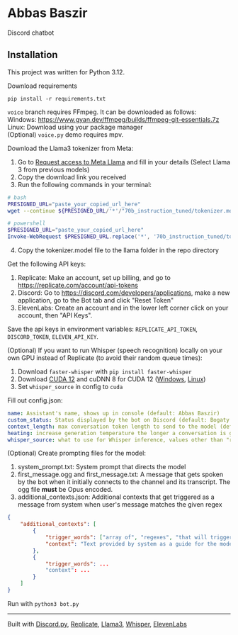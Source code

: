 # Abbas Baszir
Discord chatbot
## Installation
This project was written for Python 3.12.

Download requirements
```
pip install -r requirements.txt
```
`voice` branch requires FFmpeg. It can be downloaded as follows: \
Windows: https://www.gyan.dev/ffmpeg/builds/ffmpeg-git-essentials.7z \
Linux: Download using your package manager \
(Optional) `voice.py` demo requires mpv.

Download the Llama3 tokenizer from Meta:
1. Go to [Request access to Meta Llama](https://llama.meta.com/llama-downloads) and fill in your details (Select Llama 3 from previous models)
2. Copy the download link you received
3. Run the following commands in your terminal:
```bash
# bash
PRESIGNED_URL="paste_your_copied_url_here"
wget --continue ${PRESIGNED_URL/'*'/"70b_instruction_tuned/tokenizer.model"}
```
```powershell
# powershell
$PRESIGNED_URL="paste_your_copied_url_here"
Invoke-WebRequest $PRESIGNED_URL.replace('*', '70b_instruction_tuned/tokenizer.model') -OutFile "tokenizer.model"
```
4. Copy the tokenizer.model file to the llama folder in the repo directory

Get the following API keys:
1. Replicate: Make an account, set up billing, and go to https://replicate.com/account/api-tokens
2. Discord: Go to https://discord.com/developers/applications, make a new application, go to the Bot tab and click "Reset Token"
3. ElevenLabs: Create an account and in the lower left corner click on your account, then "API Keys".

Save the api keys in environment variables: `REPLICATE_API_TOKEN`, `DISCORD_TOKEN`, `ELEVEN_API_KEY`.

(Optional) If you want to run Whisper (speech recognition) locally on your own GPU instead of Replicate (to avoid their random queue times):
1. Download `faster-whisper` with `pip install faster-whisper`
2. Download [CUDA 12](https://developer.nvidia.com/cuda-download) and cuDNN 8 for CUDA 12 ([Windows](https://developer.download.nvidia.com/compute/cudnn/redist/cudnn/windows-x86_64/cudnn-windows-x86_64-8.9.7.29_cuda12-archive.zip), [Linux](https://developer.download.nvidia.com/compute/cudnn/redist/cudnn/linux-x86_64/cudnn-linux-x86_64-8.9.7.29_cuda12-archive.tar.xz))
3. Set `whisper_source` in config to `cuda`

Fill out config.json:
```yaml
name: Assistant's name, shows up in console (default: Abbas Baszir)
custom_status: Status displayed by the bot on Discord (default: Bogaty szejk)
context_length: max conversation token length to send to the model (default: 2000)
heating: increase generation temperature the longer a conversation is going on. Higher temperature makes the model output more gibberish. This option exists because it's funny (default: false)
whisper_source: what to use for Whisper inference, values other than "replicate" will assume local installation and will be passed as device to PyTorch (default: replicate)
```

(Optional) Create prompting files for the model:
1. system_prompt.txt: System prompt that directs the model
2. first_message.ogg and first_message.txt: A message that gets spoken by the bot when it initially connects to the channel and its transcript. The ogg file **must** be Opus encoded.
3. additional_contexts.json: Additional contexts that get triggered as a message from system when user's message matches the given regex
```json
{
    "additional_contexts": [
        {
            "trigger_words": ["array of", "regexes", "that will trigger the context", "case-insensitive"],
            "context": "Text provided by system as a guide for the model when context gets triggered"
        },
        {
            "trigger_words": ...
            "context": ...
        }
    ]
}
```

Run with `python3 bot.py`

---
Built with [Discord.py](https://github.com/Rapptz/discord.py), [Replicate](https://replicate.com), [Llama3](https://llama.meta.com/llama3/), [Whisper](https://openai.com/index/whisper), [ElevenLabs](https://elevenlabs.io)